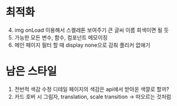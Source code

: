 # 최적화
4. img onLoad 이용해서 스켈레톤 보여주기 큰 글씨 이름 회색이면 될 듯
5. 가능한 모든 변수, 함수, 컴포넌트 메모이징
6. 메인 페이지 필터 할 때 display none으로 감춰 플리커 없애기

# 남은 스타일
1. 전반적 색감 수정
    디테일 페이지의 색감은 api에서 받아온 색깔로 할까?
2. 카드 호버 시 그림자, translation, scale transition -> 떠오르는 것처럼



